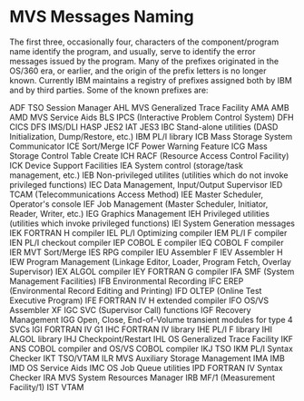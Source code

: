 MVS Messages Naming
===================


The first three, occasionally four, characters of the component/program name identify the program, and usually, serve to identify the error messages issued by the program.  Many of the prefixes originated in the OS/360 era, or earlier, and the origin of the prefix letters is no longer known.  Currently IBM maintains a registry of prefixes assigned both by IBM and by third parties.  Some of the known prefixes are:

ADF	TSO Session Manager
AHL	MVS Generalized Trace Facility
AMA
AMB
AMD	MVS Service Aids
BLS	IPCS (Interactive Problem Control System)
DFH	CICS
DFS	IMS/DLI
HASP	JES2
IAT	JES3
IBC	Stand-alone utilities (DASD Initialization, Dump/Restore, etc.)
IBM	PL/I library
ICB	Mass Storage System Communicator
ICE	Sort/Merge 
ICF	Power Warning Feature
ICG	Mass Storage Control Table Create
ICH	RACF (Resource Access Control Facility)
ICK	Device Support Facilities
IEA	System control (storage/task management, etc.)
IEB	Non-privileged utilites (utilities which do not invoke privileged functions)
IEC	Data Management, Input/Output Supervisor
IED	TCAM (Telecommunications Access Method)
IEE	Master Scheduler, Operator's console
IEF	Job Management (Master Scheduler, Initiator, Reader, Writer, etc.)
IEG	Graphics Management
IEH	Privileged utilities (utilities which invoke privileged functions)
IEI	System Generation messages
IEK	FORTRAN H compiler
IEL	PL/I Optimizing compiler
IEM	PL/I F compiler
IEN	PL/I checkout compiler
IEP	COBOL E compiler
IEQ	COBOL F compiler
IER	MVT Sort/Merge
IES	RPG compiler
IEU	Assembler F
IEV	Assembler H
IEW	Program Management (Linkage Editor, Loader, Program Fetch, Overlay Supervisor)
IEX	ALGOL compiler
IEY	FORTRAN G compiler
IFA	SMF (System Management Facilities)
IFB	Environmental Recording 
IFC	EREP (Environmental Record Editing and Printing)
IFD	OLTEP (Online Test Executive Program)
IFE	FORTRAN IV H extended compiler
IFO	OS/VS Assembler XF
IGC	SVC (Supervisor Call) functions
IGF	Recovery Management
IGG	Open, Close, End-of-Volume transient modules for type 4 SVCs
IGI	FORTRAN IV G1
IHC	FORTRAN IV library
IHE	PL/I F library
IHI	ALGOL library
IHJ	Checkpoint/Restart
IHL	OS Generalized Trace Facility
IKF	ANS COBOL compiler and OS/VS COBOL compiler
IKJ	TSO
IKM	PL/I Syntax Checker
IKT	TSO/VTAM
ILR	MVS Auxiliary Storage Management
IMA
IMB
IMD	OS Service Aids
IMC	OS Job Queue utilities
IPD	FORTRAN IV Syntax Checker
IRA	MVS System Resources Manager
IRB	MF/1 (Measurement Facility/1)
IST	VTAM
